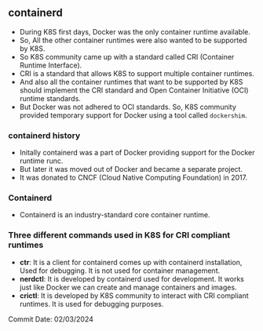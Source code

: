 ## containerd

- During K8S first days, Docker was the only container runtime available.
- So, All the other container runtimes were also wanted to be supported by K8S.
- So K8S community came up with a standard called CRI (Container Runtime Interface).
- CRI is a standard that allows K8S to support multiple container runtimes.
- And also all the container runtimes that want to be supported by K8S should implement the CRI standard and Open Container Initiative (OCI) runtime standards.
- But Docker was not adhered to OCI standards. So, K8S community provided temporary support for Docker using a tool called `dockershim`.

### containerd history

- Initally containerd was a part of Docker providing support for the Docker runtime runc.
- But later it was moved out of Docker and became a separate project.
- It was donated to CNCF (Cloud Native Computing Foundation) in 2017. 


### Containerd

- Containerd is an industry-standard core container runtime.

### Three different commands used in K8S for CRI compliant runtimes
- **ctr**: It is a client for containerd comes up with containerd installation, Used for debugging. It is not used for container management.
- **nerdctl**: It is developed by containerd used for development. It works just like Docker we can create and manage containers and images.
- **crictl**: It is developed by K8S community to interact with CRI compliant runtimes. It is used for debugging purposes.

Commit Date: 02/03/2024